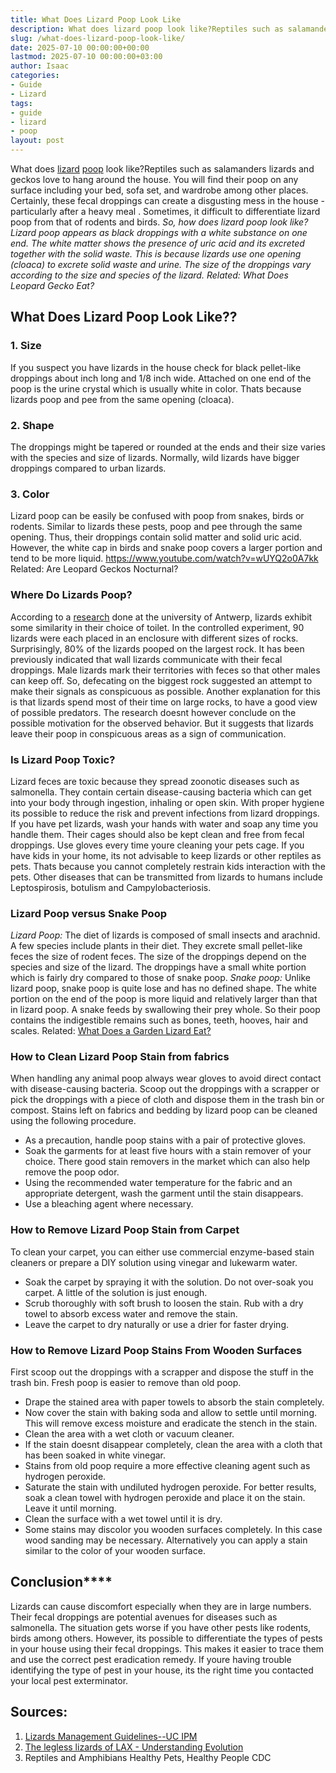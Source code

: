 ```yaml
---
title: What Does Lizard Poop Look Like
description: What does lizard poop look like?Reptiles such as salamanders lizards and geckos love to hang around the house. You will find their poop on any surface...
slug: /what-does-lizard-poop-look-like/
date: 2025-07-10 00:00:00+00:00
lastmod: 2025-07-10 00:00:00+03:00
author: Isaac
categories:
- Guide
- Lizard
tags:
- guide
- lizard
- poop
layout: post
---
```

What does [lizard](https://pestpolicy.com/are-lizards-poisonous/) [poop](https://pestpolicy.com/what-does-raccoon-poop-look-like/) look like?Reptiles such as salamanders lizards and geckos love to hang around the house. You will find their poop on any surface including your bed, sofa set, and wardrobe among other places.
Certainly, these fecal droppings can create a disgusting mess in the house - particularly after a
heavy meal
. Sometimes, it difficult to differentiate lizard poop from that of rodents and birds.
*So, how does lizard poop look like? Lizard poop appears as black droppings with a white substance on one end. The white matter shows the presence of uric acid and its excreted together with the solid waste.*
*This is because lizards use one opening (cloaca) to excrete solid waste and urine. The size of the droppings vary according to the size and species of the lizard. Related: What Does Leopard Gecko Eat?*

## What Does Lizard Poop Look Like??
### 1. Size
If you suspect you have lizards in the house check for black pellet-like droppings about  inch long and 1/8 inch wide. Attached on one end of the poop is the urine crystal which is usually white in color. Thats because lizards poop and pee from the same opening (cloaca).
### 2. Shape
The droppings might be tapered or rounded at the ends and their size varies with the species and size of lizards. Normally, wild lizards have bigger droppings compared to urban lizards.
### 3. Color
Lizard poop can be easily be confused with poop from snakes, birds or rodents. Similar to lizards these pests, poop and pee through the same opening. Thus, their droppings contain solid matter and solid uric acid. However, the white cap in birds and snake poop covers a larger portion and tend to be more liquid.
https://www.youtube.com/watch?v=wUYQ2o0A7kk
Related:
Are Leopard Geckos Nocturnal?
### **Where Do Lizards Poop?**
According to a
[research](https://www.sciencemag.org/news/2019/08/lizards-poop-biggest-rocks-around)
done at the university of Antwerp, lizards exhibit some similarity in their choice of toilet. In the controlled experiment, 90 lizards were each placed in an enclosure with different sizes of rocks. Surprisingly, 80% of the lizards pooped on the largest rock.
It has been previously indicated that wall lizards communicate with their fecal droppings. Male lizards mark their territories with feces so that other males can keep off. So, defecating on the biggest rock suggested an attempt to make their signals as conspicuous as possible.
Another explanation for this is that lizards spend most of their time on large rocks, to have a good view of possible predators. The research doesnt however conclude on the possible motivation for the observed behavior. But it suggests that lizards leave their poop in conspicuous areas as a sign of communication.
### **Is Lizard Poop Toxic?**
Lizard feces are toxic because they spread zoonotic diseases such as salmonella. They contain certain disease-causing bacteria which can get into your body through ingestion, inhaling or open skin.
With proper hygiene its possible to reduce the risk and prevent infections from lizard droppings. If you have pet lizards, wash your hands with water and soap any time you handle them. Their cages should also be kept clean and free from fecal droppings. Use gloves every time youre cleaning your pets cage.
If you have kids in your home, its not advisable to keep lizards or other reptiles as pets. Thats because you cannot completely restrain kids interaction with the pets.
Other diseases that can be transmitted from lizards to humans include Leptospirosis, botulism and Campylobacteriosis.
### **Lizard Poop versus Snake Poop**
*Lizard Poop:*
The diet of lizards is composed of small insects and arachnid. A few species include plants in their diet. They excrete small pellet-like feces the size of rodent feces.
The size of the droppings depend on the species and size of the lizard. The droppings have a small white portion which is fairly dry compared to those of snake poop.
*Snake poop:*
Unlike lizard poop, snake poop is quite lose and has no defined shape. The white portion on the end of the poop is more liquid and relatively larger than that in lizard poop.
A snake feeds by swallowing their prey whole. So their poop contains the indigestible remains such as bones, teeth, hooves, hair and scales.
Related:
[What Does a Garden Lizard Eat?](https://pestpolicy.com/what-does-a-garden-lizard-eat/)
### **How to Clean Lizard Poop Stain from fabrics**
When handling any animal poop always wear gloves to avoid direct contact with disease-causing bacteria.
Scoop out the droppings with a scrapper or pick the droppings with a piece of cloth and dispose them in the trash bin or compost.
Stains left on fabrics and bedding by lizard poop can be cleaned using the following procedure.
- As a precaution, handle poop stains with a pair of protective gloves.
- Soak the garments for at least five hours with a stain remover of your choice. There good stain removers in the market which can also help remove the poop odor.
- Using the recommended water temperature for the fabric and an appropriate detergent, wash the garment until the stain disappears.
- Use a bleaching agent where necessary.
### **How to Remove Lizard Poop Stain from Carpet**
To clean your carpet, you can either use commercial enzyme-based stain cleaners or prepare a DIY solution using vinegar and lukewarm water.
- Soak the carpet by spraying it with the solution. Do not over-soak you carpet. A little of the solution is just enough.
- Scrub thoroughly with soft brush to loosen the stain. Rub with a dry towel to absorb excess water and remove the stain.
- Leave the carpet to dry naturally or use a drier for faster drying.
### **How to Remove Lizard Poop Stains From Wooden Surfaces**
First scoop out the droppings with a scrapper and dispose the stuff in the trash bin. Fresh poop is easier to remove than old poop.
- Drape the stained area with paper towels to absorb the stain completely.
- Now cover the stain with baking soda and allow to settle until morning. This will remove excess moisture and eradicate the stench in the stain.
- Clean the area with a wet cloth or vacuum cleaner.
- If the stain doesnt disappear completely, clean the area with a cloth that has been soaked in white vinegar.
- Stains from old poop require a more effective cleaning agent such as hydrogen peroxide.
- Saturate the stain with undiluted hydrogen peroxide. For better results, soak a clean towel with hydrogen peroxide and place it on the stain. Leave it until morning.
- Clean the surface with a wet towel until it is dry.
- Some stains may discolor you wooden surfaces completely. In this case wood sanding may be necessary. Alternatively you can apply a stain similar to the color of your wooden surface.
## Conclusion****
Lizards can cause discomfort especially when they are in large numbers. Their fecal droppings are potential avenues for diseases such as salmonella.
The situation gets worse if you have other pests like rodents, birds among others. However, its possible to differentiate the types of pests in your house using their fecal droppings.
This makes it easier to trace them and use the correct pest eradication remedy. If youre having trouble identifying the type of pest in your house, its the right time you contacted your local pest exterminator.
## Sources:
1. [Lizards Management Guidelines--UC IPM](http://ipm.ucanr.edu/PMG/PESTNOTES/pn74120.html)
2. [The legless lizards of LAX - Understanding Evolution](https://evolution.berkeley.edu/evolibrary/news/131005_leglesslizards)
3. Reptiles and Amphibians  Healthy Pets, Healthy People  CDC